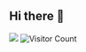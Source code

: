 ## Hi there 👋

![](https://github-readme-stats.vercel.app/api?username=jjj7811&show_icons=true&theme=transparent)
![Visitor Count](https://profile-counter.glitch.me/jjj7811/count.svg)


<!--
**jjj7811/jjj7811** is a ✨ _special_ ✨ repository because its `README.md` (this file) appears on your GitHub profile.

Here are some ideas to get you started:

- 🔭 I’m currently working on ...
- 🌱 I’m currently learning ...
- 👯 I’m looking to collaborate on ...
- 🤔 I’m looking for help with ...
- 💬 Ask me about ...
- 📫 How to reach me: ...
- 😄 Pronouns: ...
- ⚡ Fun fact: ...
-->
